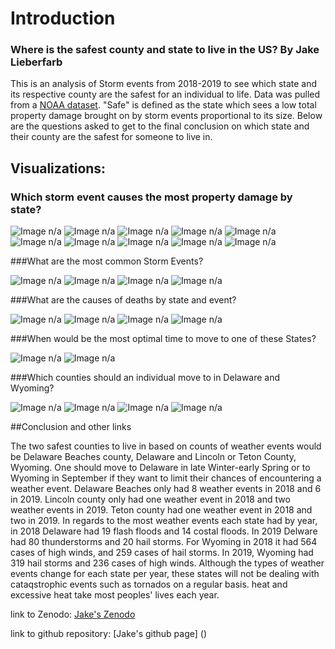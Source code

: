 # Introduction
### Where is the safest county and state to live in the US?  By Jake Lieberfarb
This is an analysis of Storm events from 2018-2019 to see which state and its respective county are the safest for an individual to life. Data was pulled from a [NOAA dataset](https://www.ncdc.noaa.gov/stormevents/ftp.jsp). "Safe" is defined as the state which sees a low total property damage brought on by storm events proportional to its size. Below are the questions asked to get to the final conclusion on which state and their county are the safest for someone to live in. 

## Visualizations:


### Which storm event causes the most property damage by state? 


<img src="1_2018 Proportion of damages and State size.png" alt="Image n/a"/>

<img src="2_2018 Property Damage by state with California.png" alt="Image n/a"/>

<img src="3_2018 property damag by state without California.png" alt="Image n/a"/>

<img src="4_Histogram of 2018 Property Damage.png" alt="Image n/a"/>

<img src="5_2019 Proportion of damages and State size.png" alt="Image n/a"/>

<img src="6_2019 Property Damage by state with Texas.png" alt="Image n/a"/>

<img src="7_2019 Property Damage by state without Texas.png" alt="Image n/a"/>

<img src="8_Histogram of 2019 Property Damage.png" alt="Image n/a"/>

<img src="9_2018 Property Damage by State.png" alt="Image n/a"/>

<img src="10_ 2019 Property Damage by State.png" alt="Image n/a"/>


###What are the most common Storm Events?


<img src="11_ 2018 most common storm events.png" alt="Image n/a"/>

<img src="12_2018 Storm Events.png" alt="Image n/a"/>

<img src="13_2019 Most Common Storm Events.png" alt="Image n/a"/>

<img src="14_2019 Storm Events.png" alt="Image n/a"/>


###What are the causes of deaths by state and event?


<img src="15_Top 10 Fatalities of States by Event for 2018.png" alt="Image n/a"/>

<img src="16_Top 10 Fatalities of States by Event for 2019.png" alt="Image n/a"/>

<img src="17_Top 10 types of deaths by State (2018).png" alt="Image n/a"/>

<img src="18_Top types of deaths by State(2019).png" alt="Image n/a"/>


###When would be the most optimal time to move to one of these States?


<img src="19_Monthly count of storm events by state (2018).png" alt="Image n/a"/>

<img src="20_Monthly count of storm events by state (2019).png" alt="Image n/a"/>


###Which counties should an individual move to in Delaware and  Wyoming?


<img src="21_Delaware Counties with Least Storm Events (2018).png" alt="Image n/a"/>

<img src="22_Delaware Counties with Least SAtorm Events (2019).png" alt="Image n/a"/>

<img src="23_Wyoming Counties with Least Storm Events (2018).png" alt="Image n/a"/>

<img src="24_Wyoming COunties with Least storm Events (2019).png" alt="Image n/a"/>


##Conclusion and other links 


The two safest counties to live in based on counts of weather events would be Delaware Beaches county, Delaware and Lincoln or Teton County, Wyoming. One should move to Delaware in late Winter-early Spring or to Wyoming in September if they want to limit their chances of encountering a weather event. Delaware Beaches only had 8 weather events in 2018 and 6 in 2019. Lincoln county only had one weather event in 2018 and two weather events in 2019. Teton county had one weather event in 2018 and two in 2019. In regards to the most weather events each state had by year, in 2018 Delaware had 19 flash floods and 14 costal floods. In 2019 Delware had 80 thunderstorms and 20 hail storms. For Wyoming in 2018 it had 564 cases of high winds, and 259 cases of hail storms. In 2019, Wyoming had 319 hail storms and 236 cases of high winds. Although the types of weather events change for each state per year, these states will not be dealing with cataqstrophic events such as tornados on a regular basis. heat and excessive heat take most peoples' lives each year.  

link to Zenodo: [Jake's Zenodo]()

link to github repository: [Jake's github page] ()

